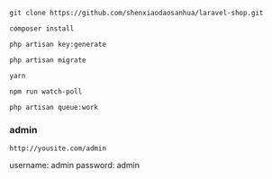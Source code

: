 `` git clone https://github.com/shenxiaodaosanhua/laravel-shop.git ``

``composer install``

``php artisan key:generate``

``php artisan migrate``

``yarn ``

``npm run watch-poll``

``php artisan queue:work``


### admin
``http://yousite.com/admin``

username: admin
password: admin


